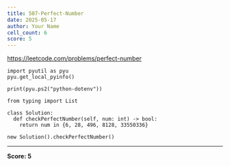 ```yaml
---
title: 507-Perfect-Number
date: 2025-05-17
author: Your Name
cell_count: 6
score: 5
---
```


https://leetcode.com/problems/perfect-number


```
import pyutil as pyu
pyu.get_local_pyinfo()
```


```
print(pyu.ps2("python-dotenv"))
```


```
from typing import List
```


```
class Solution:
  def checkPerfectNumber(self, num: int) -> bool:
    return num in {6, 28, 496, 8128, 33550336}
```


```
new Solution().checkPerfectNumber()
```


---
**Score: 5**